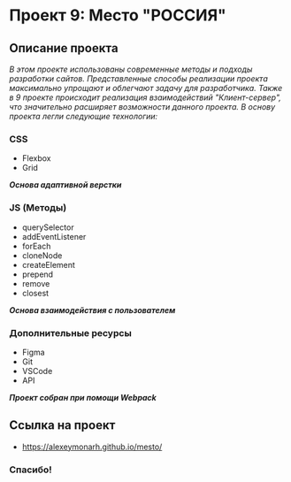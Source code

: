 # Проект 9: Место "РОССИЯ"

## Описание проекта
*В этом проекте использованы современные методы и подходы разработки сайтов. 
Представленные способы реализации проекта максимально упрощают и облегчают задачу для разработчика.
Также в 9 проекте происходит реализация взаимодействий "Клиент-сервер", что значительно расширяет возможности данного проекта. 
В основу проекта легли следующие технологии:*
### CSS
* Flexbox
* Grid

***Основа адаптивной верстки***

### JS (Методы)
* querySelector
* addEventListener
* forEach
* cloneNode
* createElement
* prepend
* remove
* closest

***Основа взаимодействия с пользователем***

### Дополнительные ресурсы
* Figma
* Git
* VSCode
* API

***Проект собран при помощи Webpack***

## Ссылка на проект
* https://alexeymonarh.github.io/mesto/

### Спасибо!
